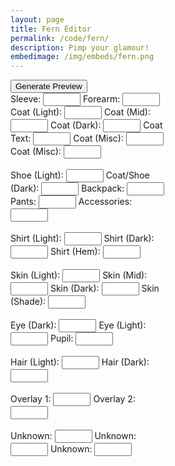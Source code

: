 ```yaml
---
layout: page
title: Fern Editor
permalink: /code/fern/
description: Pimp your glamour!
embedimage: /img/embeds/fern.png
---
```


<!-- HTML -->
<input type="button" onclick="render()" value="Generate Preview">
<div class="row">
  <div class="imgColumn"><canvas id="canvas" width="435" height="320"></canvas><canvas id="expt_canvas" width="87" height="64"></canvas></div>
  <div class="buttonsColumn">
  	<div id="buttons-div">
  		Sleeve: <input type="text" id="color0" style="width: 60px;">
  		Forearm: <input type="text" id="color1" style="width: 60px;">
  		Coat (Light): <input type="text" id="color2" style="width: 60px;">
  		Coat (Mid): <input type="text" id="color3" style="width: 60px;">
  		Coat (Dark): <input type="text" id="color4" style="width: 60px;">
  		Coat Text: <input type="text" id="color5" style="width: 60px;">
  		Coat (Misc): <input type="text" id="color13" style="width: 60px;">
  		Coat (Misc): <input type="text" id="color23" style="width: 60px;">
  		<br/><br/>
  		Shoe (Light): <input type="text" id="color7" style="width: 60px;">
  		Coat/Shoe (Dark): <input type="text" id="color22" style="width: 60px;">
  		Backpack: <input type="text" id="color18" style="width: 60px;">
  		Pants: <input type="text" id="color6" style="width: 60px;">
  		Accessories: <input type="text" id="color11" style="width: 60px;">
  		<br/><br/>		
  		Shirt (Light): <input type="text" id="color9" style="width: 60px;">
  		Shirt (Dark): <input type="text" id="color19" style="width: 60px;">
  		Shirt (Hem): <input type="text" id="color21" style="width: 60px;">
  		<br/><br/>
  		Skin (Light): <input type="text" id="color12" style="width: 60px;">
  		Skin (Mid): <input type="text" id="color24" style="width: 60px;">
  		Skin (Dark): <input type="text" id="color25" style="width: 60px;">
  		Skin (Shade): <input type="text" id="color26" style="width: 60px;">
  		<br/><br/>
  		Eye (Dark): <input type="text" id="color14" style="width: 60px;">
  		Eye (Light): <input type="text" id="color15" style="width: 60px;">
  		Pupil: <input type="text" id="color16" style="width: 60px;">
  		<br/><br/>
  		Hair (Light): <input type="text" id="color10" style="width: 60px;">
  		Hair (Dark): <input type="text" id="color27" style="width: 60px;">
  		<br/><br/>
  		Overlay 1: <input type="text" id="color28" style="width: 60px;">
  		Overlay 2: <input type="text" id="color29" style="width: 60px;">
  		<br/><br/>
  		Unknown: <input type="text" id="color8" style="width: 60px;">
  		Unknown: <input type="text" id="color17" style="width: 60px;">
  		Unknown: <input type="text" id="color20" style="width: 60px;">
  	</div>
  </div>
</div> 
<canvas id="buffer" class="debug" width="435" height="320"></canvas>
<canvas id="expt_buffer" class="debug" width="435" height="320"></canvas>

<script>
	const MASKS = ["https://github.com/Blizihguh/blizihguh.github.io/raw/master/img/fern/fern_mask_00.png",
				   "https://github.com/Blizihguh/blizihguh.github.io/raw/master/img/fern/fern_mask_01.png",
				   "https://github.com/Blizihguh/blizihguh.github.io/raw/master/img/fern/fern_mask_02.png",
				   "https://github.com/Blizihguh/blizihguh.github.io/raw/master/img/fern/fern_mask_03.png",
				   "https://github.com/Blizihguh/blizihguh.github.io/raw/master/img/fern/fern_mask_04.png",
				   "https://github.com/Blizihguh/blizihguh.github.io/raw/master/img/fern/fern_mask_05.png",
				   "https://github.com/Blizihguh/blizihguh.github.io/raw/master/img/fern/fern_mask_06.png",
				   "https://github.com/Blizihguh/blizihguh.github.io/raw/master/img/fern/fern_mask_07.png",
				   "https://github.com/Blizihguh/blizihguh.github.io/raw/master/img/fern/fern_mask_08.png",
				   "https://github.com/Blizihguh/blizihguh.github.io/raw/master/img/fern/fern_mask_09.png",
				   "https://github.com/Blizihguh/blizihguh.github.io/raw/master/img/fern/fern_mask_10.png",
				   "https://github.com/Blizihguh/blizihguh.github.io/raw/master/img/fern/fern_mask_11.png",
				   "https://github.com/Blizihguh/blizihguh.github.io/raw/master/img/fern/fern_mask_12.png",
				   "https://github.com/Blizihguh/blizihguh.github.io/raw/master/img/fern/fern_mask_13.png",
				   "https://github.com/Blizihguh/blizihguh.github.io/raw/master/img/fern/fern_mask_14.png",
				   "https://github.com/Blizihguh/blizihguh.github.io/raw/master/img/fern/fern_mask_15.png",
				   "https://github.com/Blizihguh/blizihguh.github.io/raw/master/img/fern/fern_mask_16.png",
				   "https://github.com/Blizihguh/blizihguh.github.io/raw/master/img/fern/fern_mask_17.png",
				   "https://github.com/Blizihguh/blizihguh.github.io/raw/master/img/fern/fern_mask_18.png",
				   "https://github.com/Blizihguh/blizihguh.github.io/raw/master/img/fern/fern_mask_19.png",
				   "https://github.com/Blizihguh/blizihguh.github.io/raw/master/img/fern/fern_mask_20.png",
				   "https://github.com/Blizihguh/blizihguh.github.io/raw/master/img/fern/fern_mask_21.png",
				   "https://github.com/Blizihguh/blizihguh.github.io/raw/master/img/fern/fern_mask_22.png",
				   "https://github.com/Blizihguh/blizihguh.github.io/raw/master/img/fern/fern_mask_23.png",
				   "https://github.com/Blizihguh/blizihguh.github.io/raw/master/img/fern/fern_mask_24.png",
				   "https://github.com/Blizihguh/blizihguh.github.io/raw/master/img/fern/fern_mask_25.png",
				   "https://github.com/Blizihguh/blizihguh.github.io/raw/master/img/fern/fern_mask_26.png",
				   "https://github.com/Blizihguh/blizihguh.github.io/raw/master/img/fern/fern_mask_27.png",
				   "https://github.com/Blizihguh/blizihguh.github.io/raw/master/img/fern/fern_mask_28.png",
				   "https://github.com/Blizihguh/blizihguh.github.io/raw/master/img/fern/fern_mask_29.png",
				   "https://github.com/Blizihguh/blizihguh.github.io/raw/master/img/fern/fern_mask_30.png"];

	const MASKS_EXPORTABLE = ["https://github.com/Blizihguh/blizihguh.github.io/raw/master/img/fern/small/fern_mask_00.png",
				   "https://github.com/Blizihguh/blizihguh.github.io/raw/master/img/fern/small/fern_mask_01.png",
				   "https://github.com/Blizihguh/blizihguh.github.io/raw/master/img/fern/small/fern_mask_02.png",
				   "https://github.com/Blizihguh/blizihguh.github.io/raw/master/img/fern/small/fern_mask_03.png",
				   "https://github.com/Blizihguh/blizihguh.github.io/raw/master/img/fern/small/fern_mask_04.png",
				   "https://github.com/Blizihguh/blizihguh.github.io/raw/master/img/fern/small/fern_mask_05.png",
				   "https://github.com/Blizihguh/blizihguh.github.io/raw/master/img/fern/small/fern_mask_06.png",
				   "https://github.com/Blizihguh/blizihguh.github.io/raw/master/img/fern/small/fern_mask_07.png",
				   "https://github.com/Blizihguh/blizihguh.github.io/raw/master/img/fern/small/fern_mask_08.png",
				   "https://github.com/Blizihguh/blizihguh.github.io/raw/master/img/fern/small/fern_mask_09.png",
				   "https://github.com/Blizihguh/blizihguh.github.io/raw/master/img/fern/small/fern_mask_10.png",
				   "https://github.com/Blizihguh/blizihguh.github.io/raw/master/img/fern/small/fern_mask_11.png",
				   "https://github.com/Blizihguh/blizihguh.github.io/raw/master/img/fern/small/fern_mask_12.png",
				   "https://github.com/Blizihguh/blizihguh.github.io/raw/master/img/fern/small/fern_mask_13.png",
				   "https://github.com/Blizihguh/blizihguh.github.io/raw/master/img/fern/small/fern_mask_14.png",
				   "https://github.com/Blizihguh/blizihguh.github.io/raw/master/img/fern/small/fern_mask_15.png",
				   "https://github.com/Blizihguh/blizihguh.github.io/raw/master/img/fern/small/fern_mask_16.png",
				   "https://github.com/Blizihguh/blizihguh.github.io/raw/master/img/fern/small/fern_mask_17.png",
				   "https://github.com/Blizihguh/blizihguh.github.io/raw/master/img/fern/small/fern_mask_18.png",
				   "https://github.com/Blizihguh/blizihguh.github.io/raw/master/img/fern/small/fern_mask_19.png",
				   "https://github.com/Blizihguh/blizihguh.github.io/raw/master/img/fern/small/fern_mask_20.png",
				   "https://github.com/Blizihguh/blizihguh.github.io/raw/master/img/fern/small/fern_mask_21.png",
				   "https://github.com/Blizihguh/blizihguh.github.io/raw/master/img/fern/small/fern_mask_22.png",
				   "https://github.com/Blizihguh/blizihguh.github.io/raw/master/img/fern/small/fern_mask_23.png",
				   "https://github.com/Blizihguh/blizihguh.github.io/raw/master/img/fern/small/fern_mask_24.png",
				   "https://github.com/Blizihguh/blizihguh.github.io/raw/master/img/fern/small/fern_mask_25.png",
				   "https://github.com/Blizihguh/blizihguh.github.io/raw/master/img/fern/small/fern_mask_26.png",
				   "https://github.com/Blizihguh/blizihguh.github.io/raw/master/img/fern/small/fern_mask_27.png",
				   "https://github.com/Blizihguh/blizihguh.github.io/raw/master/img/fern/small/fern_mask_28.png",
				   "https://github.com/Blizihguh/blizihguh.github.io/raw/master/img/fern/small/fern_mask_29.png",
				   "https://github.com/Blizihguh/blizihguh.github.io/raw/master/img/fern/small/fern_mask_30.png"];

	const COLORS = ["#3E8084", "#FF9F26", "#C47922", "#315259", "#8A541E", "#CFA06B", "#0E050F", "#302722", "#0E050F", "#20303D", 
					"#431F19", "#DD8B36", "#FCC477", "#3F2C1C", "#A18F7B", "#F2E6BD", "#1B1716", "#315259", "#182126", "#626D60", 
					"#20303D", "#C0BEA7", "#502E1B", "#191919", "#7D4C27", "#DF8D2F", "#885326", "#1D0E18", "#000000", "#000000", "#AAAAAA"];

	var canvas = null;
	var ctx = null;
	var buffer = null;
	var btx = null;

	var expt_canvas = null;
	var expt_ctx = null;
	var expt_buffer = null;
	var expt_btx = null;

	var foo = 0;

	function init() {
		// Initialize colors
		for (var i=0; i<30; i++) {
			let elm = document.getElementById("color" + i.toString());
			elm.value = COLORS[i]
		}

		// Initialize canvases
		canvas = document.getElementById("canvas");
		ctx = canvas.getContext("2d");

		buffer = document.getElementById("buffer");
		buffer.width = canvas.width;
		buffer.height = canvas.height;
		btx = buffer.getContext("2d");

		expt_canvas = document.getElementById("expt_canvas");
		expt_ctx = expt_canvas.getContext("2d");

		expt_buffer = document.getElementById("expt_buffer");
		expt_buffer.width = expt_canvas.width;
		expt_buffer.height = expt_canvas.height;
		expt_btx = expt_buffer.getContext("2d");

		render();
	}

	function render() {
		load_colors();
		clear_canvas();
		for (var i=0; i<31; i++) {
			get_layer_in_buffer(i);
			draw_layer_from_buffer();
		}
	}

	function load_colors() {
		for (var i=0; i<30; i++) {
			let elm = document.getElementById("color" + i.toString());
			COLORS[i] = elm.value;
		}
	}

	function get_layer_in_buffer(idx) {
		// Create new image from the mask
		const img = new Image();
		img.src = MASKS[idx];

		// Draw the color
		btx.globalCompositeOperation = "source-over";
		btx.fillStyle = COLORS[idx];
		btx.fillRect(0, 0, buffer.width, buffer.height);

		// Mask the color
		btx.globalCompositeOperation = "darken";
		btx.drawImage(img, 0, 0);


		// Do it again for the export-sized canvas
		const expt_img = new Image();
		expt_img.src = MASKS_EXPORTABLE[idx];

		expt_btx.globalCompositeOperation = "source-over";
		expt_btx.fillStyle = COLORS[idx];
		expt_btx.fillRect(0, 0, expt_buffer.width, expt_buffer.height);

		expt_btx.globalCompositeOperation = "darken";
		expt_btx.drawImage(expt_img, 0, 0);
	}

	function clear_canvas() {
		ctx.save();
		ctx.globalCompositeOperation = "source-over";
		ctx.fillStyle = "#000000";
		ctx.fillRect(0, 0, canvas.width, canvas.height);
		ctx.restore();

		expt_ctx.save();
		expt_ctx.globalCompositeOperation = "source-over";
		expt_ctx.fillStyle = "#000000";
		expt_ctx.fillRect(0, 0, expt_canvas.width, expt_canvas.height);
		expt_ctx.restore();
	}

	function draw_layer_from_buffer() {
		ctx.globalCompositeOperation = "lighten";
		ctx.drawImage(buffer, 0, 0);

		expt_ctx.globalCompositeOperation = "lighten";
		expt_ctx.drawImage(expt_buffer, 0, 0);
	}

</script>

<!-- Set default color values -->
<script>
	init();
</script>

<style>
	.imgColumn {
	  float: left;
	  width: 50%;
	}

	.buttonsColumn {
		float: left;
		width: 50%;
	}

	/* Clear floats after the columns */
	.row:after {
	  content: "";
	  display: table;
	  clear: both;
	}

	.debug {
		display: none;
	}
</style>